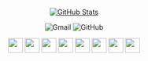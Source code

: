 <div align="center">
  
  [![GitHub Stats](https://github-readme-stats.vercel.app/api?username=Tiiwoo&show_icons=true&bg_color=30,e96443,904e95&title_color=fff&text_color=fff&icon_color=fff)](https://github.com/Tiiwoo)

</div>

<p align="center">
  <a style="text-decoration:none" href="mailto:tiiwoo.taowei@gmail.com">
    <img src="https://img.shields.io/badge/-Gmail-ea4335?style=for-the-badge&logo=gmail&logoColor=white" alt="Gmail" />
  </a>
  <a style="text-decoration:none" href="https://github.com/Tiiwoo">
    <img src="https://img.shields.io/badge/-GitHub-181717?style=for-the-badge&logo=github&logoColor=white" alt="GitHub" />
  </a>
<!--   <a style="text-decoration:none" href="https://twitter.com/tiiwootao">
    <img src="https://img.shields.io/badge/-Twitter-1da1f2?style=for-the-badge&logo=twitter&logoColor=white" alt="Twitter" />
  </a> -->
</p>

<p align="center">
  <img height="30" src="https://raw.fastgit.org/devicons/devicon/master/icons/c/c-plain.svg">
  <img height="30" src="https://raw.fastgit.org/devicons/devicon/master/icons/cplusplus/cplusplus-plain.svg">
  <img height="30" src="https://raw.fastgit.org/devicons/devicon/master/icons/rust/rust-plain.svg">
  <img height="30" src="https://raw.fastgit.org/devicons/devicon/master/icons/python/python-original.svg">
  <img height="30" src="https://raw.fastgit.org/devicons/devicon/master/icons/apple/apple-original.svg">
  <img height="30" src="https://raw.fastgit.org/devicons/devicon/master/icons/git/git-original.svg">
  <img height="30" src="https://raw.fastgit.org/devicons/devicon/master/icons/vim/vim-plain.svg">
  <img height="30" src="https://raw.fastgit.org/devicons/devicon/master/icons/vscode/vscode-original.svg">
</p>
